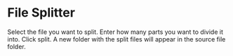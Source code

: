 # File Splitter
Select the file you want to split. Enter how many parts you want to divide it into. Click split. A new folder with the split files will appear in the source file folder.
